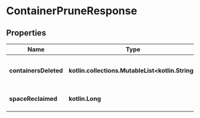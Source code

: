 
# ContainerPruneResponse

## Properties
| Name | Type | Description | Notes |
| ------------ | ------------- | ------------- | ------------- |
| **containersDeleted** | **kotlin.collections.MutableList&lt;kotlin.String&gt;** | Container IDs that were deleted |  [optional] |
| **spaceReclaimed** | **kotlin.Long** | Disk space reclaimed in bytes |  [optional] |



